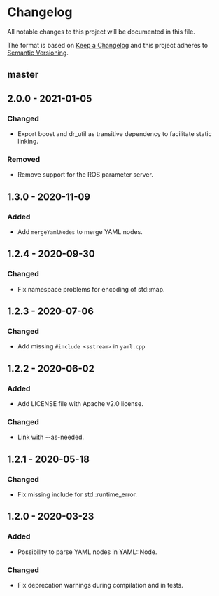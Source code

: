 # Changelog
All notable changes to this project will be documented in this file.

The format is based on [Keep a Changelog](https://keepachangelog.com/en/1.0.0/) and this project adheres to [Semantic Versioning](https://semver.org/spec/v2.0.0.html).

## master

## 2.0.0 - 2021-01-05
### Changed
- Export boost and dr_util as transitive dependency to facilitate static linking.
### Removed
- Remove support for the ROS parameter server.

## 1.3.0 - 2020-11-09
### Added
- Add `mergeYamlNodes` to merge YAML nodes.

## 1.2.4 - 2020-09-30
### Changed
- Fix namespace problems for encoding of std::map.

## 1.2.3 - 2020-07-06
### Changed
- Add missing `#include <sstream>` in `yaml.cpp`

## 1.2.2 - 2020-06-02
### Added
- Add LICENSE file with Apache v2.0 license.

### Changed
- Link with --as-needed.

## 1.2.1 - 2020-05-18
### Changed
- Fix missing include for std::runtime_error.

## 1.2.0 - 2020-03-23
### Added
- Possibility to parse YAML nodes in YAML::Node.

### Changed
- Fix deprecation warnings during compilation and in tests.
